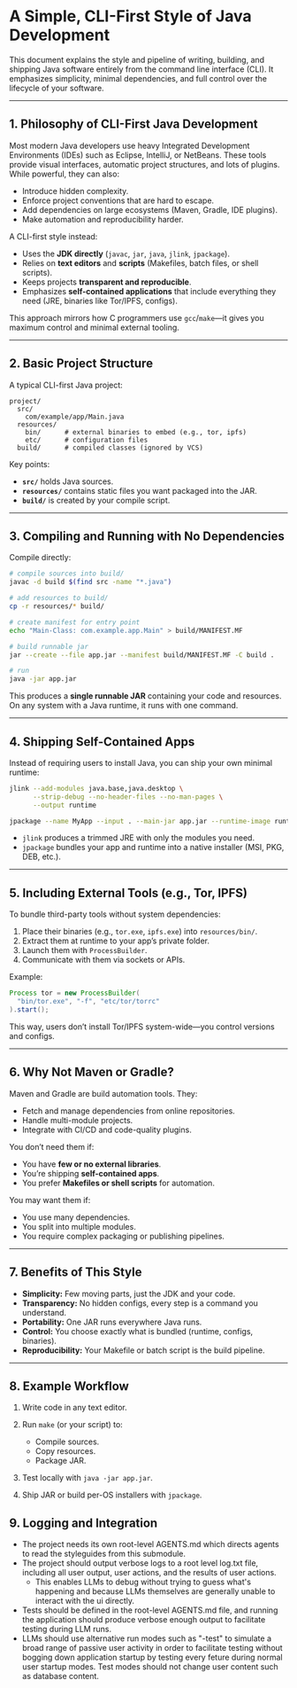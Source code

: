 # A Simple, CLI-First Style of Java Development

This document explains the style and pipeline of writing, building, and shipping Java software entirely from the command line interface (CLI). It emphasizes simplicity, minimal dependencies, and full control over the lifecycle of your software.

---

## 1. Philosophy of CLI-First Java Development

Most modern Java developers use heavy Integrated Development Environments (IDEs) such as Eclipse, IntelliJ, or NetBeans. These tools provide visual interfaces, automatic project structures, and lots of plugins. While powerful, they can also:

* Introduce hidden complexity.
* Enforce project conventions that are hard to escape.
* Add dependencies on large ecosystems (Maven, Gradle, IDE plugins).
* Make automation and reproducibility harder.

A CLI-first style instead:

* Uses the **JDK directly** (`javac`, `jar`, `java`, `jlink`, `jpackage`).
* Relies on **text editors** and **scripts** (Makefiles, batch files, or shell scripts).
* Keeps projects **transparent and reproducible**.
* Emphasizes **self-contained applications** that include everything they need (JRE, binaries like Tor/IPFS, configs).

This approach mirrors how C programmers use `gcc`/`make`—it gives you maximum control and minimal external tooling.

---

## 2. Basic Project Structure

A typical CLI-first Java project:

```
project/
  src/
    com/example/app/Main.java
  resources/
    bin/      # external binaries to embed (e.g., tor, ipfs)
    etc/      # configuration files
  build/      # compiled classes (ignored by VCS)
```

Key points:

* **`src/`** holds Java sources.
* **`resources/`** contains static files you want packaged into the JAR.
* **`build/`** is created by your compile script.

---

## 3. Compiling and Running with No Dependencies

Compile directly:

```bash
# compile sources into build/
javac -d build $(find src -name "*.java")

# add resources to build/
cp -r resources/* build/

# create manifest for entry point
echo "Main-Class: com.example.app.Main" > build/MANIFEST.MF

# build runnable jar
jar --create --file app.jar --manifest build/MANIFEST.MF -C build .

# run
java -jar app.jar
```

This produces a **single runnable JAR** containing your code and resources. On any system with a Java runtime, it runs with one command.

---

## 4. Shipping Self-Contained Apps

Instead of requiring users to install Java, you can ship your own minimal runtime:

```bash
jlink --add-modules java.base,java.desktop \
      --strip-debug --no-header-files --no-man-pages \
      --output runtime

jpackage --name MyApp --input . --main-jar app.jar --runtime-image runtime
```

* `jlink` produces a trimmed JRE with only the modules you need.
* `jpackage` bundles your app and runtime into a native installer (MSI, PKG, DEB, etc.).

---

## 5. Including External Tools (e.g., Tor, IPFS)

To bundle third-party tools without system dependencies:

1. Place their binaries (e.g., `tor.exe`, `ipfs.exe`) into `resources/bin/`.
2. Extract them at runtime to your app’s private folder.
3. Launch them with `ProcessBuilder`.
4. Communicate with them via sockets or APIs.

Example:

```java
Process tor = new ProcessBuilder(
  "bin/tor.exe", "-f", "etc/tor/torrc"
).start();
```

This way, users don’t install Tor/IPFS system-wide—you control versions and configs.

---

## 6. Why Not Maven or Gradle?

Maven and Gradle are build automation tools. They:

* Fetch and manage dependencies from online repositories.
* Handle multi-module projects.
* Integrate with CI/CD and code-quality plugins.

You don’t need them if:

* You have **few or no external libraries**.
* You’re shipping **self-contained apps**.
* You prefer **Makefiles or shell scripts** for automation.

You may want them if:

* You use many dependencies.
* You split into multiple modules.
* You require complex packaging or publishing pipelines.

---

## 7. Benefits of This Style

* **Simplicity:** Few moving parts, just the JDK and your code.
* **Transparency:** No hidden configs, every step is a command you understand.
* **Portability:** One JAR runs everywhere Java runs.
* **Control:** You choose exactly what is bundled (runtime, configs, binaries).
* **Reproducibility:** Your Makefile or batch script is the build pipeline.

---

## 8. Example Workflow

1. Write code in any text editor.
2. Run `make` (or your script) to:

   * Compile sources.
   * Copy resources.
   * Package JAR.
3. Test locally with `java -jar app.jar`.
4. Ship JAR or build per-OS installers with `jpackage`.

## 9. Logging and Integration
- The project needs its own root-level AGENTS.md which directs agents to read the styleguides from this submodule.
- The project should output verbose logs to a root level log.txt file, including all user output, user actions, and the results of user actions.
  - This enables LLMs to debug without trying to guess what's happening and because LLMs themselves are generally unable to interact with the ui directly.
- Tests should be defined in the root-level AGENTS.md file, and running the application should produce verbose enough output to facilitate testing during LLM runs.
- LLMs should use alternative run modes such as "-test" to simulate a broad range of passive user activity in order to facilitate testing without bogging down application startup by testing every feture during normal user startup modes. Test modes should not change user content such as database content.
